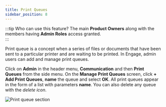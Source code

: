 ```yaml
---
title: Print Queues
sidebar_position: 8
---
```


:::tip Who can use this feature?
The main **Product Owners** along with the members having **Admin Roles** access granted.  
:::

Print queue is a concept when a series of files or documents that have been sent to a particular printer and are waiting to be printed. In Engage, admin users can add and manage print queues.

Click on **Admin** in the header menu, **Communication** and then **Print Queues** from the side menu. On the **Manage Print Queues** screen, click **+ Add Print Queues**, **name** the queue and select **OK**. All print queues appear in the form of a list with parameters **name**. You can also delete any queue with the *delete icon*. 

![Print queue section](./print-queue-section.gif)